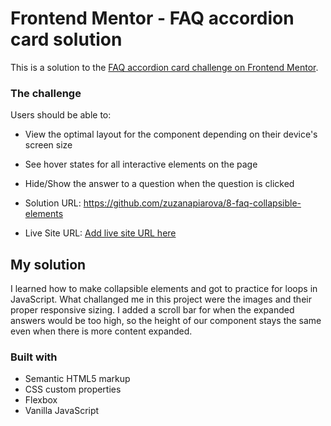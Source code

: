 # Frontend Mentor - FAQ accordion card solution

This is a solution to the [FAQ accordion card challenge on Frontend Mentor](https://www.frontendmentor.io/challenges/faq-accordion-card-XlyjD0Oam). 

### The challenge

Users should be able to:
- View the optimal layout for the component depending on their device's screen size
- See hover states for all interactive elements on the page
- Hide/Show the answer to a question when the question is clicked


- Solution URL: https://github.com/zuzanapiarova/8-faq-collapsible-elements
- Live Site URL: [Add live site URL here](https://your-live-site-url.com)

## My solution
I learned how to make collapsible elements and got to practice for loops in JavaScript. 
What challanged me in this project were the images and their proper responsive sizing. 
I added a scroll bar for when the expanded answers would be too high, so the height of our component stays the same even when there is more  content expanded.

### Built with
- Semantic HTML5 markup
- CSS custom properties
- Flexbox
- Vanilla JavaScript



